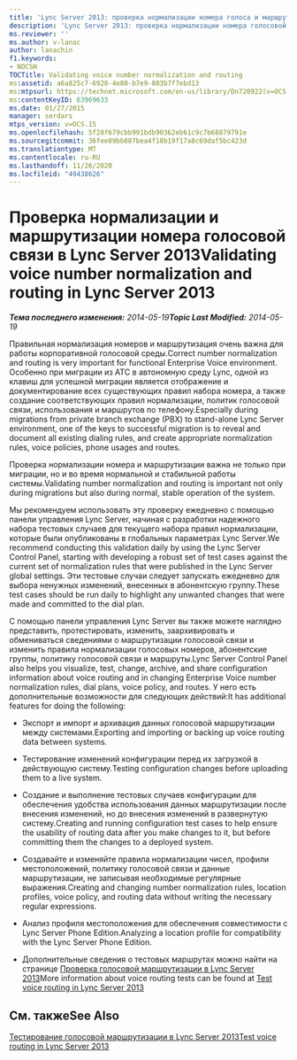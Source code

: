 ```yaml
---
title: 'Lync Server 2013: проверка нормализации номера голоса и маршрутизации'
description: 'Lync Server 2013: проверка нормализации номера голосовой связи и маршрутизации.'
ms.reviewer: ''
ms.author: v-lanac
author: lanachin
f1.keywords:
- NOCSH
TOCTitle: Validating voice number normalization and routing
ms:assetid: a6a825c7-6928-4e80-b7e9-803b7f7ebd13
ms:mtpsurl: https://technet.microsoft.com/en-us/library/Dn720922(v=OCS.15)
ms:contentKeyID: 63969633
ms.date: 01/27/2015
manager: serdars
mtps_version: v=OCS.15
ms.openlocfilehash: 5f28f679cbb991bdb90362eb61c9c7b68879791e
ms.sourcegitcommit: 36fee89bb887bea4f18b19f17a8c69daf5bc423d
ms.translationtype: MT
ms.contentlocale: ru-RU
ms.lasthandoff: 11/26/2020
ms.locfileid: "49438626"
---
```

# <a name="validating-voice-number-normalization-and-routing-in-lync-server-2013"></a><span data-ttu-id="a78fa-103">Проверка нормализации и маршрутизации номера голосовой связи в Lync Server 2013</span><span class="sxs-lookup"><span data-stu-id="a78fa-103">Validating voice number normalization and routing in Lync Server 2013</span></span>

<div data-xmlns="http://www.w3.org/1999/xhtml">

<div class="topic" data-xmlns="http://www.w3.org/1999/xhtml" data-msxsl="urn:schemas-microsoft-com:xslt" data-cs="https://msdn.microsoft.com/">

<div data-asp="https://msdn2.microsoft.com/asp">



</div>

<div id="mainSection">

<div id="mainBody"><span data-ttu-id="a78fa-104">

<span> </span></span><span class="sxs-lookup"><span data-stu-id="a78fa-104">

<span> </span></span></span>

<span data-ttu-id="a78fa-105">_**Тема последнего изменения:** 2014-05-19_</span><span class="sxs-lookup"><span data-stu-id="a78fa-105">_**Topic Last Modified:** 2014-05-19_</span></span>

<span data-ttu-id="a78fa-106">Правильная нормализация номеров и маршрутизация очень важна для работы корпоративной голосовой среды.</span><span class="sxs-lookup"><span data-stu-id="a78fa-106">Correct number normalization and routing is very important for functional Enterprise Voice environment.</span></span> <span data-ttu-id="a78fa-107">Особенно при миграции из АТС в автономную среду Lync, одной из клавиш для успешной миграции является отображение и документирование всех существующих правил набора номера, а также создание соответствующих правил нормализации, политик голосовой связи, использования и маршрутов по телефону.</span><span class="sxs-lookup"><span data-stu-id="a78fa-107">Especially during migrations from private branch exchange (PBX) to stand-alone Lync Server environment, one of the keys to successful migration is to reveal and document all existing dialing rules, and create appropriate normalization rules, voice policies, phone usages and routes.</span></span>

<span data-ttu-id="a78fa-108">Проверка нормализации номера и маршрутизации важна не только при миграции, но и во время нормальной и стабильной работы системы.</span><span class="sxs-lookup"><span data-stu-id="a78fa-108">Validating number normalization and routing is important not only during migrations but also during normal, stable operation of the system.</span></span>

<span data-ttu-id="a78fa-109">Мы рекомендуем использовать эту проверку ежедневно с помощью панели управления Lync Server, начиная с разработки надежного набора тестовых случаев для текущего набора правил нормализации, которые были опубликованы в глобальных параметрах Lync Server.</span><span class="sxs-lookup"><span data-stu-id="a78fa-109">We recommend conducting this validation daily by using the Lync Server Control Panel, starting with developing a robust set of test cases against the current set of normalization rules that were published in the Lync Server global settings.</span></span> <span data-ttu-id="a78fa-110">Эти тестовые случаи следует запускать ежедневно для выбора ненужных изменений, внесенных в абонентскую группу.</span><span class="sxs-lookup"><span data-stu-id="a78fa-110">These test cases should be run daily to highlight any unwanted changes that were made and committed to the dial plan.</span></span>

<span data-ttu-id="a78fa-111">С помощью панели управления Lync Server вы также можете наглядно представить, протестировать, изменить, заархивировать и обмениваться сведениями о маршрутизации голосовой связи и изменить правила нормализации голосовых номеров, абонентские группы, политику голосовой связи и маршруты.</span><span class="sxs-lookup"><span data-stu-id="a78fa-111">Lync Server Control Panel also helps you visualize, test, change, archive, and share configuration information about voice routing and in changing Enterprise Voice number normalization rules, dial plans, voice policy, and routes.</span></span> <span data-ttu-id="a78fa-112">У него есть дополнительные возможности для следующих действий:</span><span class="sxs-lookup"><span data-stu-id="a78fa-112">It has additional features for doing the following:</span></span>

  - <span data-ttu-id="a78fa-113">Экспорт и импорт и архивация данных голосовой маршрутизации между системами.</span><span class="sxs-lookup"><span data-stu-id="a78fa-113">Exporting and importing or backing up voice routing data between systems.</span></span>

  - <span data-ttu-id="a78fa-114">Тестирование изменений конфигурации перед их загрузкой в действующую систему.</span><span class="sxs-lookup"><span data-stu-id="a78fa-114">Testing configuration changes before uploading them to a live system.</span></span>

  - <span data-ttu-id="a78fa-115">Создание и выполнение тестовых случаев конфигурации для обеспечения удобства использования данных маршрутизации после внесения изменений, но до внесения изменений в развернутую систему.</span><span class="sxs-lookup"><span data-stu-id="a78fa-115">Creating and running configuration test cases to help ensure the usability of routing data after you make changes to it, but before committing them the changes to a deployed system.</span></span>

  - <span data-ttu-id="a78fa-116">Создавайте и изменяйте правила нормализации чисел, профили местоположений, политику голосовой связи и данные маршрутизации, не записывая необходимые регулярные выражения.</span><span class="sxs-lookup"><span data-stu-id="a78fa-116">Creating and changing number normalization rules, location profiles, voice policy, and routing data without writing the necessary regular expressions.</span></span>

  - <span data-ttu-id="a78fa-117">Анализ профиля местоположения для обеспечения совместимости с Lync Server Phone Edition.</span><span class="sxs-lookup"><span data-stu-id="a78fa-117">Analyzing a location profile for compatibility with the Lync Server Phone Edition.</span></span>

  - <span data-ttu-id="a78fa-118">Дополнительные сведения о тестовых маршрутах можно найти на странице [Проверка голосовой маршрутизации в Lync Server 2013](lync-server-2013-test-voice-routing.md)</span><span class="sxs-lookup"><span data-stu-id="a78fa-118">More information about voice routing tests can be found at [Test voice routing in Lync Server 2013](lync-server-2013-test-voice-routing.md)</span></span>

<div>

## <a name="see-also"></a><span data-ttu-id="a78fa-119">См. также</span><span class="sxs-lookup"><span data-stu-id="a78fa-119">See Also</span></span>


[<span data-ttu-id="a78fa-120">Тестирование голосовой маршрутизации в Lync Server 2013</span><span class="sxs-lookup"><span data-stu-id="a78fa-120">Test voice routing in Lync Server 2013</span></span>](lync-server-2013-test-voice-routing.md)  
  

<span data-ttu-id="a78fa-121"></div>

</div>

<span> </span>

</div>

</div>

</span><span class="sxs-lookup"><span data-stu-id="a78fa-121"></div>

</div>

<span> </span>

</div>

</div>

</span></span></div>

